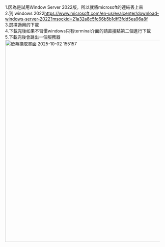 1.因為是試用Window Server 2022版，所以就將microsoft的連結丟上來  
2.到 windows 2022<https://www.microsoft.com/en-us/evalcenter/download-windows-server-2022?msockid=21a32a8c5fc66b5b1dff3fdd5ea96a8f>  
3.選擇適用的下載  
4.下載完後如果不習慣windows只有terminal介面的請直接點第二個進行下載  
5.下載完後會跳出一個服務器  
<img width="680" height="657" alt="螢幕擷取畫面 2025-10-02 155157" src="https://github.com/user-attachments/assets/2d2e1fe8-a0ab-42bc-9ce4-19f9beba5fe4" />
